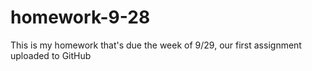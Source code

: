 # homework-9-28
This is my homework that's due the week of 9/29, our first assignment uploaded to GitHub

